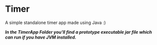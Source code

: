 # Timer
A simple standalone timer app made using Java :)

***In the TimerApp Folder you'll find a prototype executable jar file which can run if you have JVM installed.***